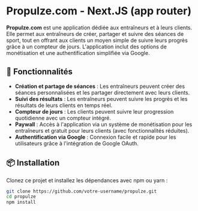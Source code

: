 # Propulze.com - Next.JS (app router)

**Propulze.com** est une application dédiée aux entraîneurs et à leurs clients. Elle permet aux entraîneurs de créer, partager et suivre des séances de sport, tout en offrant aux clients un moyen simple de suivre leurs progrès grâce à un compteur de jours. L'application inclut des options de monétisation et une authentification simplifiée via Google.

## 🚀 Fonctionnalités

- **Création et partage de séances** : Les entraîneurs peuvent créer des séances personnalisées et les partager directement avec leurs clients.
- **Suivi des résultats** : Les entraîneurs peuvent suivre les progrès et les résultats de leurs clients en temps réel.
- **Compteur de jours** : Les clients peuvent suivre leur progression quotidienne avec un compteur intégré.
- **Paywall** : Accès à l'application via un système de monétisation pour les entraîneurs et gratuit pour leurs clients (avec fonctionnalités réduites).
- **Authentification via Google** : Connexion facile et rapide pour les utilisateurs grâce à l'intégration de Google OAuth.

## 📦 Installation

Clonez ce projet et installez les dépendances avec npm ou yarn :

```bash
git clone https://github.com/votre-username/propulze.git
cd propulze
npm install
